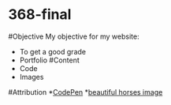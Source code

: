 368-final
=========

#Objective
My objective for my website:
* To get a good grade
* Portfolio
#Content
* Code
* Images

#Attribution
*[CodePen](http://codpen.io)
*[beautiful horses image](http://images4.fanpop.com/image/photos/22400000/Beautiful-Horse-horses-22410589-1280-800.jpg)